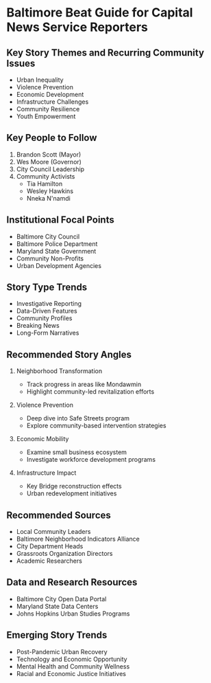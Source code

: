 # Baltimore Beat Guide for Capital News Service Reporters

## Key Story Themes and Recurring Community Issues
- Urban Inequality
- Violence Prevention
- Economic Development
- Infrastructure Challenges
- Community Resilience
- Youth Empowerment

## Key People to Follow
1. Brandon Scott (Mayor)
2. Wes Moore (Governor)
3. City Council Leadership
4. Community Activists
   - Tia Hamilton
   - Wesley Hawkins
   - Nneka N'namdi

## Institutional Focal Points
- Baltimore City Council
- Baltimore Police Department
- Maryland State Government
- Community Non-Profits
- Urban Development Agencies

## Story Type Trends
- Investigative Reporting
- Data-Driven Features
- Community Profiles
- Breaking News
- Long-Form Narratives

## Recommended Story Angles
1. Neighborhood Transformation
   - Track progress in areas like Mondawmin
   - Highlight community-led revitalization efforts

2. Violence Prevention
   - Deep dive into Safe Streets program
   - Explore community-based intervention strategies

3. Economic Mobility
   - Examine small business ecosystem
   - Investigate workforce development programs

4. Infrastructure Impact
   - Key Bridge reconstruction effects
   - Urban redevelopment initiatives

## Recommended Sources
- Local Community Leaders
- Baltimore Neighborhood Indicators Alliance
- City Department Heads
- Grassroots Organization Directors
- Academic Researchers

## Data and Research Resources
- Baltimore City Open Data Portal
- Maryland State Data Centers
- Johns Hopkins Urban Studies Programs

## Emerging Story Trends
- Post-Pandemic Urban Recovery
- Technology and Economic Opportunity
- Mental Health and Community Wellness
- Racial and Economic Justice Initiatives
